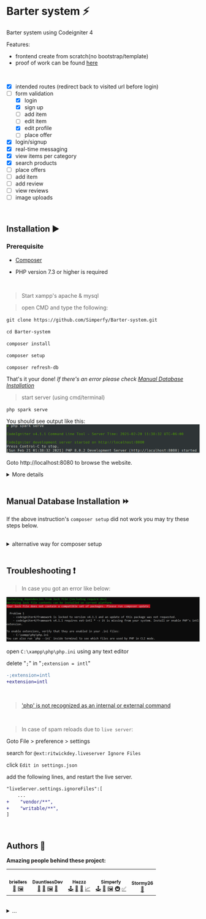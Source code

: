 # Barter system ⚡️
Barter system using Codeigniter 4

Features:

- frontend create from scratch(no bootstrap/template)
- proof of work can be found [here](https://github.com/Simperfy/Barter-system/pulls?q=is%3Apr+is%3Aclosed)

<br>

- [x] intended routes (redirect back to visited url before login)
- [ ] form validation
  - [x] login
  - [x] sign up
  - [ ] add item
  - [ ] edit item
  - [x] edit profile
  - [ ] place offer
- [x] login/signup
- [x] real-time messaging
- [x] view items per category
- [x] search products
- [ ] place offers
- [ ] add item
- [ ] add review
- [ ] view reviews
- [ ] image uploads

<br>

## Installation ▶️

### Prerequisite

- [Composer](https://getcomposer.org/Composer-Setup.exe)

- PHP version 7.3 or higher is required

<br>

> Start xampp's apache & mysql

> open CMD and type the following:

`git clone https://github.com/Simperfy/Barter-system.git`

`cd Barter-system`

`composer install`

`composer setup`

`composer refresh-db`

That's it your done! *If there's an error please check [Manual Database Installation](#manual-database-installation-⏩)*

> start server (using cmd/terminal)

`php spark serve`

You should see output like this:
![php spark serve output](docs/img/serve.png)

Goto http://localhost:8080 to browse the website.

<details>
    <summary>More details</summary>

> If you need to drop all tables

`php spark migrate:rollback`

> If you need to quickly drop && create tables + populate with fake data

`php spark migrate:refresh && php spark db:seed BaseSeeder`

or

`composer refresh-db`

</details>

<br>

## Manual Database Installation ⏩

If the above instruction's `composer setup` did not work you may try these steps below.

<br>

<details>
    <summary>alternative way for composer setup</summary>

> Start xampp's apache & mysql

![xampp output](docs/img/xampp.png)

> overwrite `.env` file

```
CI_ENVIRONMENT = development
app.baseURL = 'http://localhost:8080/'
database.default.hostname = localhost
database.default.database = barter_system
database.default.username = root
database.default.password = ''
database.default.DBDriver = MySQLi
```

> Create database called `barter_system`

Goto http://localhost/phpmyadmin

click "new" *(located in left most panel)*

type "barter_system" *(without quotes)*

then click "create"

`barter_system` should now appear in the list of of your databases:

![phpmyadmin output](docs/img/phpmyadmin.png)

> migrate database

`php spark migrate`

`php spark db:seed BaseSeeder`

> check results

your `users` table should look like this:
![users table output](docs/img/users_table.png)

</details>

<br>

## Troubleshooting ❗️

> In case you got an error like below:

![composer install error](docs/img/composer-error.png)

open `C:\xampp\php\php.ini` using any text editor

delete "`;`" in "`;extension = intl`"
```diff
-;extension=intl
+extension=intl
```

<br>

> ['php' is not recognized as an internal or external command](https://stackoverflow.com/questions/31291317/php-is-not-recognized-as-an-internal-or-external-command-in-command-prompt/31291404)

<br>

> In case of spam reloads due to `live server`:

Goto File > preference > settings

search for `@ext:ritwickdey.liveserver Ignore Files`

click `Edit in settings.json`

add the following lines, and restart the live server.
```diff
"liveServer.settings.ignoreFiles":[
    ...
+    "vendor/**",
+    "writable/**",
]
```

<br>

## Authors 🏅

**Amazing people behind these project:**

<table>
  <tr>
      <td align="center">
          <a href="https://github.com/briellers">
              <img src="https://github.com/briellers.png?size=100" width="100px;" alt=""/>
              <br/>
              <sub>
                  <b>briellers</b>
              </sub>
          </a>
          <br/>
          <a href="#" title="Design">🎨</a>
          <a href="#" title="Frontend(UI)">🖼️</a>
      </td>
      <td align="center">
          <a href="https://github.com/DauntlessDev">
              <img src="https://github.com/DauntlessDev.png?size=100" width="100px;" alt=""/>
              <br/>
              <sub>
                  <b>DauntlessDev</b>
              </sub>
          </a>
          <br/>
          <a href="#" title="Database Design">🔣</a>
          <a href="#" title="Design">🎨</a>
          <a href="#" title="Frontend(UI)">🖼️</a>
          <a href="#" title="Project Idea">🤔</a>
      </td>
      <td align="center">
          <a href="https://github.com/Hezzz">
              <img src="https://github.com/Hezzz.png?size=100" width="100px;" alt=""/>
              <br/>
              <sub>
                  <b>Hezzz</b>
              </sub>
          </a>
          <br/>
          <a href="#" title="Backend(main)">🕹</a>
          <a href="#" title="Database Design">🔣</a>
          <a href="#" title="Documentation(backend models)">📖</a>
          <a href="#" title="ERD Creator">📈</a>
      </td>
      <td align="center">
          <a href="https://github.com/Simperfy">
              <img src="https://github.com/Simperfy.png?size=100" width="100px;" alt=""/>
              <br/>
              <sub>
                  <b>Simperfy</b>
              </sub>
          </a>
          <br/>
          <a href="#" title="Backend">🕹</a>
          <a href="#" title="Design">🎨</a>
          <a href="#" title="Frontend(UX)">🖼️</a>
          <a href="#" title="Infrastructure/DevOps">🚇</a>
          <a href="#" title="Project Installation Tutorial">✅</a>
      </td>
      <td align="center">
          <a href="https://github.com/stormy26">
              <img src="https://github.com/stormy26.png?size=100" width="100px;" alt=""/>
              <br/>
              <sub>
                  <b>Stormy26</b>
              </sub>
          </a>
          <br/>
          <a href="#" title="Spokesperson">📢</a>
      </td>
  </tr>
</table>

<br>

<details>
    <summary>...</summary>

[ERD](https://lucid.app/lucidchart/7d01ca64-6625-4663-a23f-361770ed6385/edit) by <a href="https://github.com/Hezzz">Hezzz</a>

[Prototype](https://www.figma.com/file/PwrsPkK8xzcjMvn1iqkQBK/Barter-System) by <a href="https://github.com/Simperfy">Simperfy</a>

Idea of <a href="https://github.com/DauntlessDev">DauntlessDev</a>

</details>